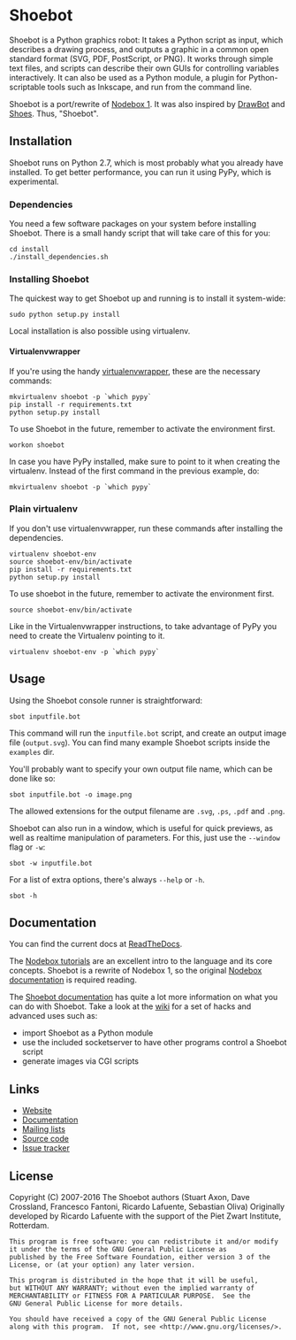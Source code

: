 Shoebot
=======

Shoebot is a Python graphics robot: It takes a Python script as input, which describes a drawing process, and outputs a graphic in a common open standard format (SVG, PDF, PostScript, or PNG). It works through simple text files, and scripts can describe their own GUIs for controlling variables interactively. It can also be used as a Python module, a plugin for Python-scriptable tools such as Inkscape, and run from the command line. 

Shoebot is a port/rewrite of [Nodebox 1](http://nodebox.net/code/index.php/Home). It was also inspired by [DrawBot](http://drawbot.com) and [Shoes](http://shoesrb.com/). Thus, "Shoebot".


## Installation

Shoebot runs on Python 2.7, which is most probably what you already have installed. To get better performance, you can run it using PyPy, which is experimental.

### Dependencies

You need a few software packages on your system before installing Shoebot. There is a small handy script that will take care of this for you:

    cd install
    ./install_dependencies.sh

### Installing Shoebot

The quickest way to get Shoebot up and running is to install it system-wide:

    sudo python setup.py install
    
Local installation is also possible using virtualenv. 

#### Virtualenvwrapper

If you're using the handy [virtualenvwrapper](https://virtualenvwrapper.readthedocs.org/en/latest/), these are the necessary commands:

    mkvirtualenv shoebot -p `which pypy`
    pip install -r requirements.txt
    python setup.py install

To use Shoebot in the future, remember to activate the environment first.
    
    workon shoebot

In case you have PyPy installed, make sure to point to it when creating the virtualenv. Instead of the first command in the previous example, do:

    mkvirtualenv shoebot -p `which pypy`

### Plain virtualenv

If you don't use virtualenvwrapper, run these commands after installing the dependencies.

    virtualenv shoebot-env
    source shoebot-env/bin/activate
    pip install -r requirements.txt
    python setup.py install

To use shoebot in the future, remember to activate the environment first.

    source shoebot-env/bin/activate

Like in the Virtualenvwrapper instructions, to take advantage of PyPy you need to create the Virtualenv pointing to it.

    virtualenv shoebot-env -p `which pypy`


## Usage

Using the Shoebot console runner is straightforward:

    sbot inputfile.bot

This command will run the `inputfile.bot` script, and create an output image
file (`output.svg`). You can find many example Shoebot scripts inside the `examples` dir.

You'll probably want to specify your own output file name, which can be done like so:

    sbot inputfile.bot -o image.png

The allowed extensions for the output filename are `.svg`, `.ps`, `.pdf` and `.png`.

Shoebot can also run in a window, which is useful for quick previews, as well
as realtime manipulation of parameters. For this, just use the `--window` flag or `-w`:

    sbot -w inputfile.bot

For a list of extra options, there's always `--help` or `-h`.

    sbot -h


## Documentation

You can find the current docs at [ReadTheDocs](http://shoebot.readthedocs.org/).

The [Nodebox tutorials](http://nodebox.net/code/index.php/Tutorial) are an excellent intro to the language and its core concepts. Shoebot is a rewrite of Nodebox 1, so the original [Nodebox documentation](https://www.nodebox.net/code/index.php/Reference) is required reading.

The [Shoebot documentation](http://shoebot.readthedocs.org) has quite a lot more information on what you can do with Shoebot. Take a look at the [wiki](https://github.com/shoebot/shoebot/wiki) for a set of hacks and advanced uses such as:

  * import Shoebot as a Python module
  * use the included socketserver to have other programs control a Shoebot script
  * generate images via CGI scripts


Links
-----

  * [Website](http://shoebot.net)
  * [Documentation](http://shoebot.readthedocs.org)
  * [Mailing lists](http://tinkerhouse.net/shoebot/devel)
  * [Source code](http://github.com/shoebot/shoebot)
  * [Issue tracker](http://github.com/shoebot/shoebot/issues)


License
-------

Copyright (C) 2007-2016 The Shoebot authors (Stuart Axon, Dave Crossland, Francesco Fantoni, Ricardo Lafuente, Sebastian Oliva)
Originally developed by Ricardo Lafuente with the support of the Piet Zwart Institute, Rotterdam.

    This program is free software: you can redistribute it and/or modify
    it under the terms of the GNU General Public License as
    published by the Free Software Foundation, either version 3 of the
    License, or (at your option) any later version.

    This program is distributed in the hope that it will be useful,
    but WITHOUT ANY WARRANTY; without even the implied warranty of
    MERCHANTABILITY or FITNESS FOR A PARTICULAR PURPOSE.  See the
    GNU General Public License for more details.

    You should have received a copy of the GNU General Public License
    along with this program.  If not, see <http://www.gnu.org/licenses/>.


